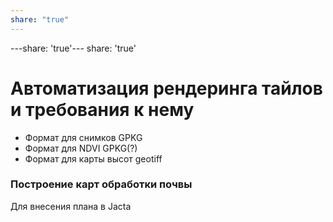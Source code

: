 ```yaml
---
share: "true"
---
```


---share: 'true'---
share: 'true'
# Автоматизация рендеринга тайлов и требования к нему

+ Формат для снимков GPKG
+ Формат для NDVI GPKG(?)
+ Формат для карты высот geotiff
  
### Построение карт обработки почвы
Для внесения плана в Jacta
